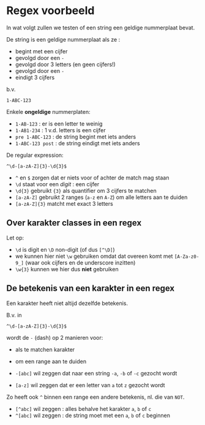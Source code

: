 # Regex voorbeeld

In wat volgt zullen we testen of een string een geldige nummerplaat bevat.

De string is een geldige nummerplaat als ze :

- begint met een cijfer
- gevolgd door een `-`
- gevolgd door 3 letters (en geen cijfers!)
- gevolgd door een `-`
- eindigt 3 cijfers

b.v.

```
1-ABC-123
```

Enkele **ongeldige** nummerplaten:

- `1-AB-123` : er is een letter te weinig
- `1-AB1-234` : 1 v.d. letters is een cijfer
- `pre 1-ABC-123` : de string begint met iets anders
- `1-ABC-123 post` : de string eindigt met iets anders

De regular expression:

```
^\d-[a-zA-Z]{3}-\d{3}$
```

- `^` en `$` zorgen dat er niets voor of achter de match mag staan
- `\d` staat voor een *digit* : een cijfer
- `\d{3}` gebruikt `{3}` als quantifier om 3 cijfers te matchen
- `[a-zA-Z]` gebruikt 2 ranges (`a-z` en `A-Z`) om alle letters aan te duiden
- `[a-zA-Z]{3}` matcht met exact 3 letters

## Over karakter classes in een regex

Let op:

- `\d` is digit en `\D` non-digit (of dus `[^\D]`)
- we kunnen hier niet `\w` gebruiken omdat dat overeen komt met `[A-Za-z0-9_]`
  (waar ook cijfers en de underscore inzitten)
- `\w{3}` kunnen we hier dus **niet** gebruiken

## De betekenis van een karakter in een regex

Een karakter heeft niet altijd dezelfde betekenis.

B.v. in

```
^\d-[a-zA-Z]{3}-\d{3}$
```

wordt de `-` (dash) op 2 manieren voor:

- als te matchen karakter
- om een range aan te duiden

- `-[abc]` wil zeggen dat naar een string `-a`, `-b` of `-c` gezocht wordt
- `[a-z]` wil zeggen dat er een letter van `a` tot `z` gezocht wordt

Zo heeft ook `^` binnen een range een andere betekenis, nl. die van `NOT`.

- `[^abc]` wil zeggen : alles behalve het karakter `a`, `b` of `c`
- `^[abc]` wil zeggen : de string moet met een `a`, `b` of `c` beginnen
